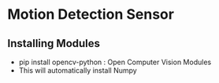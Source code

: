 # Motion Detection Sensor
## Installing Modules
 - pip install opencv-python : Open Computer Vision Modules
 -  This will automatically install Numpy